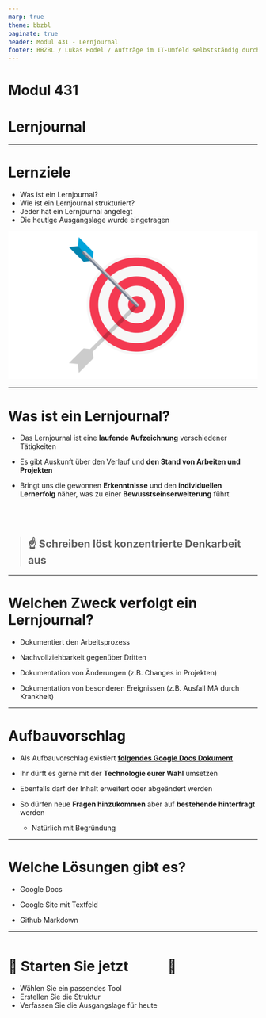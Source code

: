 ```yaml
---
marp: true
theme: bbzbl
paginate: true
header: Modul 431 - Lernjournal
footer: BBZBL / Lukas Hodel / Aufträge im IT-Umfeld selbstständig durchführen
---
```


<!-- _class: big -->

# Modul 431
# <!--fit--> Lernjournal

---

# Lernziele

- Was ist ein Lernjournal?
- Wie ist ein Lernjournal strukturiert?
- Jeder hat ein Lernjournal angelegt
- Die heutige Ausgangslage wurde eingetragen

![bg right](./images/goals.png)

---

# Was ist ein Lernjournal?

- Das Lernjournal ist eine **laufende Aufzeichnung** verschiedener Tätigkeiten

- Es gibt Auskunft über den Verlauf und **den Stand von Arbeiten und Projekten**
- Bringt uns die gewonnen **Erkenntnisse** und den **individuellen Lernerfolg** näher, was zu einer **Bewusstseinserweiterung** führt

<br><br>

> ## <!--fit--> :point_up: Schreiben löst konzentrierte Denkarbeit aus

---

# Welchen Zweck verfolgt ein Lernjournal?

- Dokumentiert den Arbeitsprozess

- Nachvollziehbarkeit gegenüber Dritten
- Dokumentation von Änderungen (z.B. Changes in Projekten)
- Dokumentation von besonderen Ereignissen (z.B. Ausfall MA durch Krankheit)

---

# Aufbauvorschlag

- Als Aufbauvorschlag existiert **[folgendes Google Docs Dokument](https://docs.google.com/document/d/1Pa_FThTbr1Dc1gMTN7aRng5iTRFoYsGSLpmtn8qsx4Y/edit)**

- Ihr dürft es gerne mit der **Technologie eurer Wahl** umsetzen
- Ebenfalls darf der Inhalt erweitert oder abgeändert werden
- So dürfen neue **Fragen hinzukommen** aber auf **bestehende hinterfragt** werden
    - Natürlich mit Begründung

---

# Welche Lösungen gibt es?

- Google Docs

- Google Site mit Textfeld
- Github Markdown

---

<div class="columns"><div>

# <!--fit--> :checkered_flag: Starten Sie jetzt

- Wählen Sie ein passendes Tool
- Erstellen Sie die Struktur
- Verfassen Sie die Ausgangslage für heute

</div><div>

# <!-- fit --> :rocket:

</div></div>

